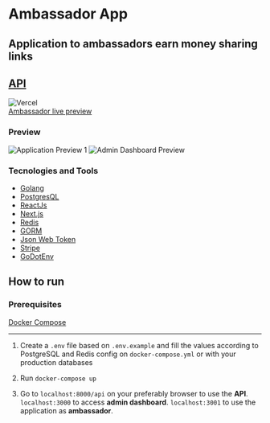 # Ambassador App

## Application to ambassadors earn money sharing links

## [API](https://go-ambassador.onrender.com/api)

![Vercel](https://vercelbadge.vercel.app/api/riannegreiros/go-ambassador) <br />
[Ambassador live preview](https://go-ambassador.vercel.app/)

### Preview

![Application Preview 1](/clients/Documentation/imgs/Preview.png)
![Admin Dashboard Preview](/clients/Documentation/imgs/AdminPreview.png)

### Tecnologies and Tools

- [Golang](https://go.dev/)
- [PostgresQL](https://www.postgresql.org/)
- [ReactJs](https://reactjs.org/)
- [Next.js](https://nextjs.org/)
- [Redis](https://github.com/redis/go-redis)
- [GORM](https://gorm.io/)
- [Json Web Token](https://github.com/golang-jwt/jwt)
- [Stripe](https://github.com/stripe/stripe-go)
- [GoDotEnv](https://github.com/joho/godotenv)

## How to run

### Prerequisites

[Docker Compose](https://docs.docker.com/compose/gettingstarted/)
<hr/>

1. Create a ```.env``` file based on ```.env.example``` and fill the values according to PostgreSQL and Redis config on ```docker-compose.yml``` or with your production databases

2. Run ```docker-compose up```

3. Go to ```localhost:8000/api``` on your preferably browser to use the **API**. ```localhost:3000``` to access **admin dashboard**. ```localhost:3001``` to use the application as **ambassador**.
